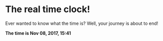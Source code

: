 # The real time clock!

Ever wanted to know what the time is? Well, your journey is about to end!

**The time is Nov 08, 2017, 15:41**